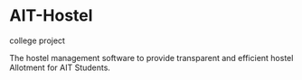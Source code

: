 # AIT-Hostel
college project

The hostel management software to provide transparent and efficient hostel Allotment for AIT Students.
